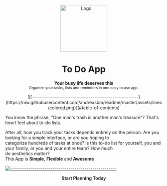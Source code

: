 <p align="center">
  <img src="https://raw.githubusercontent.com/andreasbm/readme/master/assets/logo-shadow.png" alt="Logo" width="150" height="150" />
</p>
<h1 align="center">To Do App</h1>
<p align="center">
  <b>Your busy life deserves this</b></br>
  <sub>Organize your tasks, lists and reminders in one easy to use app.<sub>
</p>
<p align="center">
[![-----------------------------------------------------](https://raw.githubusercontent.com/andreasbm/readme/master/assets/lines/colored.png)](#table-of-contents)

You know the phrase, "One man's trash is another man's treasure"? That's how I feel about to-do lists.

After all, how you track your tasks depends entirely on the person. Are you looking for a simple interface, or are you hoping to <br />
categorize hundreds of tasks at once? Is this to-do list for yourself, you and your family, or you and your entire team? How much <br />
do aesthetics matter? <br />
This App is 
**Simple**, **Flexible** and **Awesome**

[![-----------------------------------------------------](https://raw.githubusercontent.com/andreasbm/readme/master/assets/lines/colored.png)](#table-of-contents)
</p>
<p align="center">
  <b>Start Planning Today</b></p>
